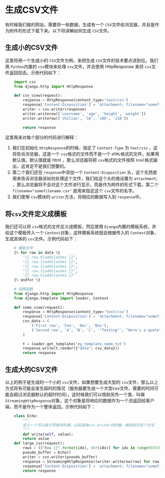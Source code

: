 # 生成CSV文件

有时候我们做的网站，需要将一些数据，生成有一个 `CSV`文件给浏览器，并且是作为附件的形式下载下来。以下将讲解如何生成 `CSV`文件。

## 生成小的CSV文件

这里将用一个生成小的 `CSV`文件为例，来把生成 `CSV`文件的技术要点讲到位。我们用 `Python`内置的 `csv`模块来处理 `csv`文件，并且使用 HttpResponse 来将 `csv`文件返回回去。示例代码如下：
```python
    import csv
    from django.http import HttpResponse
    
    def csv_view(request):
        response = HttpResponse(content_type='text/csv')
        response['Content-Disposition'] = 'attachment; filename="somefilename.csv"'
        writer = csv.writer(response)
        writer.writerow(['username', 'age', 'height', 'weight'])
        writer.writerow(['zhiliao', '18', '180', '110'])
        
        return response
```
这里再来对每个部分的代码进行解释：
1. 我们在初始化 `HttpResponse`的时候，指定了 `Content-Type` 为 `text/csv` ，这将告诉浏览器，这是一个 `csv`格式的文件而不是一个 `HTML`格式的文件，如果用默认值，默认值就是 html ，那么浏览器将把 `csv`格式的文件按照 `html`格式输出，这肯定不是我们想要的。
2. 第二个我们还在 `response`中添加一个 `Content-Disposition` 头，这个东西是用来告诉浏览器该如何处理这个文件，我们给这个头的值设置为 `attachment`; ，那么浏览器将不会对这个文件进行显示，而是作为附件的形式下载，第二个 `filename="somefilename.csv"` 是用来指定这个 `csv`文件的名字。
3. 我们使用 `csv`模块的 `writer`方法，将相应的数据写入到 `response`中。

## 将`csv`文件定义成模板

我们还可以将 `csv`格式的文件定义成模板，然后使用 `Django`内置的模板系统，并给这个模板传入一个 `Context`对象，这样模板系统就会根据传入的 `Context`对象，生成具体的 `csv`文件。示例代码如下：
```python
    # 模板文件
    {% for row in data %}
        "{{ row.0|addslashes }}", 
        "{{ row.1|addslashes }}", 
        "{{ row.2|addslashes }}", 
        "{{ row.3|addslashes }}", 
        "{{ row.4|addslashes }}"
    {% endfor %}
    
    # 视图函数
    from django.http import HttpResponse
    from django.template import loader, Context
    
    def some_view(request):
        response = HttpResponse(content_type='text/csv')
        response['Content-Disposition'] = 'attachment; filename="somefilename.csv"'
        csv_data = (
            ('First row', 'Foo', 'Bar', 'Baz'),
            ('Second row', 'A', 'B', 'C', '"Testing"', "Here's a quote"),
        )
        
        t = loader.get_template('my_template_name.txt')
        response.write(t.render({"data": csv_data}))
        return response
```

## 生成大的CSV文件

以上的例子是生成的一个小的 `csv`文件，如果想要生成大型的 `csv`文件，那么以上方式将有可能会发生超时的情况（服务器要生成一个大型csv文件，需要的时间可能会超过浏览器默认的超时时间）。这时候我们可以借助另外一个类，叫做 `StreamingHttpResponse`对象，这个对象是将响应的数据作为一个流返回给客户端，而不是作为一个整体返回。示例代码如下：
```python
    class Echo:
        """
        定义一个可以执行写操作的类，以后调用csv.writer的时候，就会执行这个方法
        """
        def write(self, value):
        return value
    def large_csv(request):
        rows = (["Row {}".format(idx), str(idx)] for idx in range(655360))    
        pseudo_buffer = Echo()
        writer = csv.writer(pseudo_buffer)
        response = StreamingHttpResponse((writer.writerow(row) for row in rows),content_type="text/csv")
        response['Content-Disposition'] = 'attachment; filename="somefilename.csv"'
        return response
```
